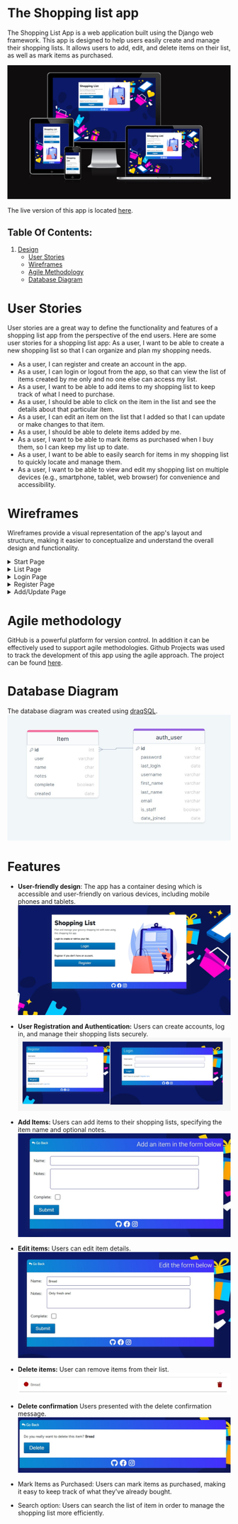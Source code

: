 # The Shopping list app

The Shopping List App is a web application built using the Django web framework. This app is designed to help users easily create and manage their shopping lists. It allows users to add, edit, and delete items on their list, as well as mark items as purchased. 

![Screenshot of how the app looks on different screen sizes](docs/images/responsive-screens.png)

The live version of this app is located [here](https://slbabin-shopping-list-528699dcec84.herokuapp.com). 

## Table Of Contents:
1. [Design](#design)
    * [User Stories](#user-stories)
    * [Wireframes](#wireframes)
    * [Agile Methodology](#agile-methodology)
    * [Database Diagram](#database-diagram)




# User Stories
User stories are a great way to define the functionality and features of a shopping list app from the perspective of the end users. Here are some user stories for a shopping list app:
As a user, I want to be able to create a new shopping list so that I can organize and plan my shopping needs.

- As a user, I can register and create an account in the app.
- As a user, I can login or logout from the app, so that can view the list of items created by me only and no one else can access my list.
- As a user, I want to be able to add items to my shopping list to keep track of what I need to purchase.
- As a user, I should be able to click on the item in the list and see the details about that particular item.
- As a user, I can edit an item on the list that I added so that I can update or make changes to that item.
- As a user, I should be able to delete items added by me.
- As a user, I want to be able to mark items as purchased when I buy them, so I can keep my list up to date.
- As a user, I want to be able to easily search for items in my shopping list to quickly locate and manage them.
- As a user, I want to be able to view and edit my shopping list on multiple devices (e.g., smartphone, tablet, web browser) for convenience and accessibility.

# Wireframes 

Wireframes provide a visual representation of the app's layout and structure, making it easier to conceptualize and understand the overall design and functionality. 

<details>
    <summary>Start Page</summary>  

![Wireframe of home page](docs/images/start-page.jpg)  
</details>
  
<details>
    <summary>List Page</summary>  
    
![Wireframe of recipe page](docs/images/list-page.jpg)  
</details>  

<details>
    <summary>Login Page</summary>  
    
![Wireframe of recipe details page](docs/images/login-page.jpg)  
</details>  

<details>
    <summary>Register Page</summary>  
    
![Wireframe of recipe details page](docs/images/register-page.jpg)  
</details> 
  
<details>
    <summary>Add/Update Page</summary>  
    
![Wireframe of Add recipe page](docs/images/add-edit-page.jpg)  
</details>



# Agile methodology

GitHub is a powerful platform for version control. In addition it can be effectively used to support agile methodologies. Github Projects was used to track the development of this app using the agile approach. The project can be found [here](https://github.com/users/slbabin/projects/5).

# Database Diagram

The database diagram was created using [draqSQL](https://drawsql.app).
![Database Diagram](docs/images/model-diagram.jpg)  


# Features 

- **User-friendly design**: The app has a container desing which is accessible and user-friendly on various devices, including mobile phones and tablets.
![Accessible and user-friendly design](docs/images/start-screen.jpg) 

- **User Registration and Authentication:** Users can create accounts, log in, and manage their shopping lists securely.
![Registration and login](docs/images/register-login.jpg) 

- **Add Items:** Users can add items to their shopping lists, specifying the item name and optional notes.
![Registration and login](docs/images/add-item.jpg) 

- **Edit items:** Users can edit item details.
![Registration and login](docs/images/edit-item.jpg) 

- **Delete items:** User can remove items from their list. 
![Registration and login](docs/images/delete-item.jpg) 

- **Delete confirmation** Users presented with the delete confirmation message. 
![Registration and login](docs/images/delete-confirmation.jpg) 

- Mark Items as Purchased: Users can mark items as purchased, making it easy to keep track of what they've already bought.
- Search option:  Users can search the list of item in order to manage the shopping list more efficiently.

